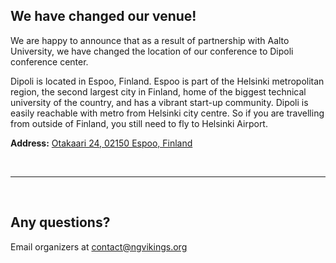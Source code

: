 ## We have changed our venue!

We are happy to announce that as a result of partnership with Aalto University, we have changed the location of our conference to Dipoli conference center. 

<plastic-image srcset="/images/posts/dipoli01.jpg" lazy-load preload fade></plastic-image>

Dipoli is located in Espoo, Finland. Espoo is part of the Helsinki metropolitan region, the second largest city in Finland, home of the biggest technical university of the country, and has a vibrant start-up community. Dipoli is easily reachable with metro from Helsinki city centre. So if you are travelling from outside of Finland, you still need to fly to Helsinki Airport.

**Address:** [Otakaari 24, 02150 Espoo, Finland](https://goo.gl/maps/hsozfWzWv772)

<plastic-image srcset="/images/posts/espo.png" lazy-load preload fade></plastic-image>

&nbsp;
* * *
&nbsp;

## Any questions?
Email organizers at [contact@ngvikings.org](mailto:contact@ngvikings.org)